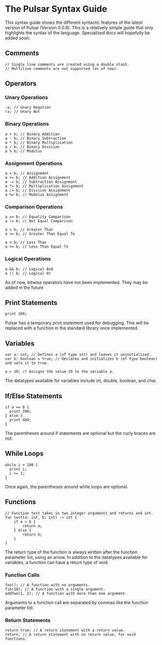 # The Pulsar Syntax Guide
This syntax guide shows the different syntactic features of the latest version of Pulsar (Version 0.0.6). This is a relatively simple guide that only highlights the syntax of the language. Specialized docs will hopefully be added soon.

## Comments
```pulsar
// Single line comments are created using a double slash.
// Multiline comments are not supported (as of now).
```

## Operators
### Unary Operations
```pulsar
-a; // Unary Negation
!a; // Unary Not
```
### Binary Operations
```pulsar
a + b; // Binary Addition
a - b; // Binary Subtraction
a * b; // Binary Multiplication
a / b; // Binary Division
a % b; // Modulus
```
### Assignment Operations
```pulsar
a = b; // Assignment
a += b; // Addition Assignment
a -= b; // Subtraction Assignment
a *= b; // Multiplication Assignment
a /= b; // Division Assignment
a %= b; // Modulus Assignment
```
### Comparison Operations
```pulsar
a == b; // Equality Comparison
a != b; // Not Equal Comparison

a > b; // Greater Than
a >= b; // Greater Than Equal To

a < b; // Less Than
a <= b; // Less Than Equal To
```
### Logical Operations
```pulsar
a && b; // Logical And
a || b; // Logical Or
```
As of now, bitwise operators have not been implemented. They may be added in the future

## Print Statements
```pulsar
print 100;
```
Pulsar has a temporary print statement used for debugging. This will be replaced with a function in the standard library once implemented.

## Variables

```pulsar
var a: int; // Defines a (of type int) and leaves it uninitialized.
var b: boolean = true; // Declares and initializes b (of type boolean) and sets it to true.

a = 10; // Assigns the value 10 to the variable a.
```
The datatypes available for variables include int, double, boolean, and char.

## If/Else Statements
```pulsar
if a == b {
  print 200;
} else {
  print 404;
}
```
The parentheses around if statements are optional but the curly braces are not.

## While Loops
```pulsar
while i < 100 {
  print i;
  i += 1;
}
```
Once again, the parentheses around while loops are optional.

## Functions
```pulsar
// Function test takes in two integer arguments and returns and int.
fun test(a: int, b: int) -> int {
    if a > b {
        return a;
    } else {
        return b;
    }
}
```
The return type of the function is always written after the function parameter list, using an arrow. In addition to the datatypes available for variables, a function can have a return type of void.

### Function Calls
```pulsar
foo(); // A function with no arguments.
fib(10); // A function with a single argument.
addTwo(1, 2); // A function with more than one argument.
```
Arguments to a function call are separated by commas like the function parameter list.

### Return Statements
```pulsar
return true; // A return statement with a return value.
return; // A return statement with no return value, for void functions.
```
